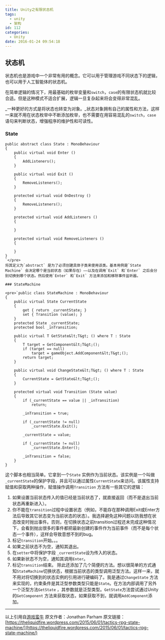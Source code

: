 ```yaml
---
title: Unity之有限状态机
tags:
  - unity
  - 架构
id: 112
categories:
  - Unity
date: 2016-01-24 09:54:18
---
```


## 状态机

状态机也是游戏中一个非常有用的概念。它可以用于管理游戏不同状态下的逻辑，也可以用于人工智能体的状态机。

在简单逻辑的情况下，用最基础的枚举变量和`switch`，`case`的有限状态机就比较合适。但是这种模式不适合扩展，逻辑一旦复杂起来将会变得非常混乱。
<!--more-->

_一种更好的方式是将状态也转变为对象。_状态对象拥有自己的属性和方法，这样一来就不用在状态枚举中不断添加枚举，也不需要在用容易混乱的`switch`，`case`语句来判断状态，增强程序的维护性和可读性。

### State

    public abstract class State : MonoBehaviour 
    {
        public virtual void Enter ()
        {
            AddListeners();
        }

        public virtual void Exit ()
        {
            RemoveListeners();
        }

        protected virtual void OnDestroy ()
        {
            RemoveListeners();
        }

        protected virtual void AddListeners ()
        {

        }

        protected virtual void RemoveListeners ()
        {

        }
    }
    `</pre>
    将其定义为`abstract` 是为了必须创建具体子类来使用该类。基本用例是`State Machine` 会决定哪个是当前状态（如果存在）——以及在调用`Exit` 和`Enter` 之后会分别切换到哪个状态。然后使用`Enter` 和`Exit` 方法来添加和移除事件监听器。

    ### StateMachine

    <pre>`public class StateMachine : MonoBehaviour 
    {
        public virtual State CurrentState
        {
            get { return _currentState; }
            set { Transition (value); }
        }
        protected State _currentState;
        protected bool _inTransition;

        public virtual T GetState&lt;T&gt; () where T : State
        {
            T target = GetComponent&lt;T&gt;();
            if (target == null)
                target = gameObject.AddComponent&lt;T&gt;();
            return target;
        }

        public virtual void ChangeState&lt;T&gt; () where T : State
        {
            CurrentState = GetState&lt;T&gt;();
        }

        protected virtual void Transition (State value)
        {
            if (_currentState == value || _inTransition)
                return;

            _inTransition = true;

            if (_currentState != null)
                _currentState.Exit();

            _currentState = value;

            if (_currentState != null)
                _currentState.Enter();

            _inTransition = false;
        }
    }

这个脚本也相当简单。它拿到一个`State` 实例作为当前状态。该实例是一个叫做 `_currentState`的保护字段，并且可以通过属性`CurrentState`来访问。该属性支持赋值和获取两种操作，赋值操作调用`Transition` 方法有一些其它的逻辑：

1.  如果设置当前状态传入的值已经是当前状态了，就直接返回（而不是退出当前状态再重新进入）。
2.  你不能在`transition`过程中设置状态（例如，不能存在那种调用Exit或Enter方法后导致其它状态变为当前状态的状态）。我选择避免这种问题以防我想在状态改变时抛出事件。否则，在切换状态之前transition过程还未完成这种情况下，会看到抛出很多的事件都把最新创建的事件作为当前事件（而不是每个状态一个事件），这样会导致意想不到的bug。
3.  标记`transition`开始。。。
4.  如果之前状态不为空，通知其退出。
5.  在`setter`中将保护字段 `_currentState`设为传入的状态。
6.  如果新状态不为空，通知其调用`Enter`。
7.  标记`transition`结束。
除此还添加了几个简便的方法。想以很简单的方式通知`StateMachine`切换状态，根据当前状态的类型调用泛型方法。这样一来，就不用对将切换到的状态实例的引用进行硬编码了。我是通过`ChangeState` 方法来实现的，约束条件是其泛型参数类型只能是`State`。在方法内部调用了另外一个泛型方法`GetState` ，其参数就是泛型类型。`GetState`方法尝试通过Unity的`GetComponent` 方法来获取状态，如果获取不到，就调用`AddComponent`添加。

* * *

以上引用自[游戏蛮牛](http://www.manew.com)
原文作者：Jonathan Parham
原文链接：[https://theliquidfire.wordpress.com/2015/06/01/tactics-rpg-state-machine/](https://theliquidfire.wordpress.com/2015/06/01/tactics-rpg-state-machine/)